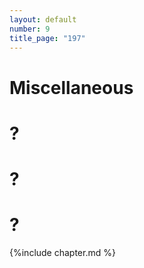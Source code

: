 ```yaml
---
layout: default
number: 9
title_page: "197"
---
```


# Miscellaneous

# ?
# ?
# ?

{%include chapter.md %}